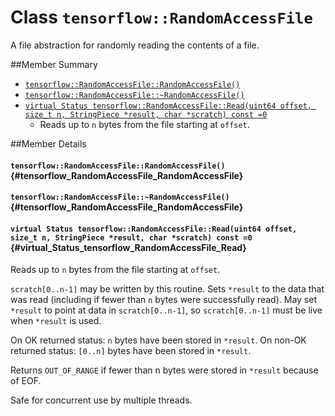 # Class `tensorflow::RandomAccessFile`

A file abstraction for randomly reading the contents of a file.



##Member Summary

* [`tensorflow::RandomAccessFile::RandomAccessFile()`](#tensorflow_RandomAccessFile_RandomAccessFile)
* [`tensorflow::RandomAccessFile::~RandomAccessFile()`](#tensorflow_RandomAccessFile_RandomAccessFile)
* [`virtual Status tensorflow::RandomAccessFile::Read(uint64 offset, size_t n, StringPiece *result, char *scratch) const =0`](#virtual_Status_tensorflow_RandomAccessFile_Read)
  * Reads up to `n` bytes from the file starting at `offset`.

##Member Details

#### `tensorflow::RandomAccessFile::RandomAccessFile()` {#tensorflow_RandomAccessFile_RandomAccessFile}





#### `tensorflow::RandomAccessFile::~RandomAccessFile()` {#tensorflow_RandomAccessFile_RandomAccessFile}





#### `virtual Status tensorflow::RandomAccessFile::Read(uint64 offset, size_t n, StringPiece *result, char *scratch) const =0` {#virtual_Status_tensorflow_RandomAccessFile_Read}

Reads up to `n` bytes from the file starting at `offset`.

`scratch[0..n-1]` may be written by this routine. Sets `*result` to the data that was read (including if fewer than `n` bytes were successfully read). May set `*result` to point at data in `scratch[0..n-1]`, so `scratch[0..n-1]` must be live when `*result` is used.

On OK returned status: `n` bytes have been stored in `*result`. On non-OK returned status: `[0..n]` bytes have been stored in `*result`.

Returns `OUT_OF_RANGE` if fewer than n bytes were stored in `*result` because of EOF.

Safe for concurrent use by multiple threads.
